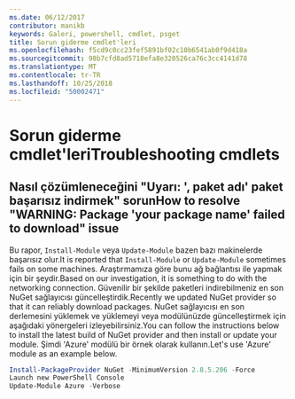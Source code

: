 ```yaml
---
ms.date: 06/12/2017
contributor: manikb
keywords: Galeri, powershell, cmdlet, psget
title: Sorun giderme cmdlet'leri
ms.openlocfilehash: f5cd9c0cc23fef5891bf02c10b6541ab0f9d418a
ms.sourcegitcommit: 98b7cfd8ad5718efa8e320526ca76c3cc4141d78
ms.translationtype: MT
ms.contentlocale: tr-TR
ms.lasthandoff: 10/25/2018
ms.locfileid: "50002471"
---
```

# <a name="troubleshooting-cmdlets"></a><span data-ttu-id="e6a74-103">Sorun giderme cmdlet'leri</span><span class="sxs-lookup"><span data-stu-id="e6a74-103">Troubleshooting cmdlets</span></span>

## <a name="how-to-resolve-warning-package-your-package-name-failed-to-download-issue"></a><span data-ttu-id="e6a74-104">Nasıl çözümleneceğini "Uyarı: ', paket adı' paket başarısız indirmek" sorun</span><span class="sxs-lookup"><span data-stu-id="e6a74-104">How to resolve "WARNING: Package 'your package name' failed to download" issue</span></span>

<span data-ttu-id="e6a74-105">Bu rapor, `Install-Module` veya `Update-Module` bazen bazı makinelerde başarısız olur.</span><span class="sxs-lookup"><span data-stu-id="e6a74-105">It is reported that `Install-Module` or `Update-Module` sometimes fails on some machines.</span></span>
<span data-ttu-id="e6a74-106">Araştırmamıza göre bunu ağ bağlantısı ile yapmak için bir şeydir.</span><span class="sxs-lookup"><span data-stu-id="e6a74-106">Based on our investigation, it is something to do with the networking connection.</span></span>
<span data-ttu-id="e6a74-107">Güvenilir bir şekilde paketleri indirebilmeniz en son NuGet sağlayıcısı güncelleştirdik.</span><span class="sxs-lookup"><span data-stu-id="e6a74-107">Recently we updated NuGet provider so that it can reliably download packages.</span></span>
<span data-ttu-id="e6a74-108">NuGet sağlayıcısı en son derlemesini yüklemek ve yüklemeyi veya modülünüzde güncelleştirmek için aşağıdaki yönergeleri izleyebilirsiniz.</span><span class="sxs-lookup"><span data-stu-id="e6a74-108">You can follow the instructions below to install the latest build of NuGet provider and then install or update your module.</span></span>
<span data-ttu-id="e6a74-109">Şimdi 'Azure' modülü bir örnek olarak kullanın.</span><span class="sxs-lookup"><span data-stu-id="e6a74-109">Let's use 'Azure' module as an example below.</span></span>

```powershell
Install-PackageProvider NuGet -MinimumVersion 2.8.5.206 -Force
Launch new PowerShell Console
Update-Module Azure -Verbose
```
